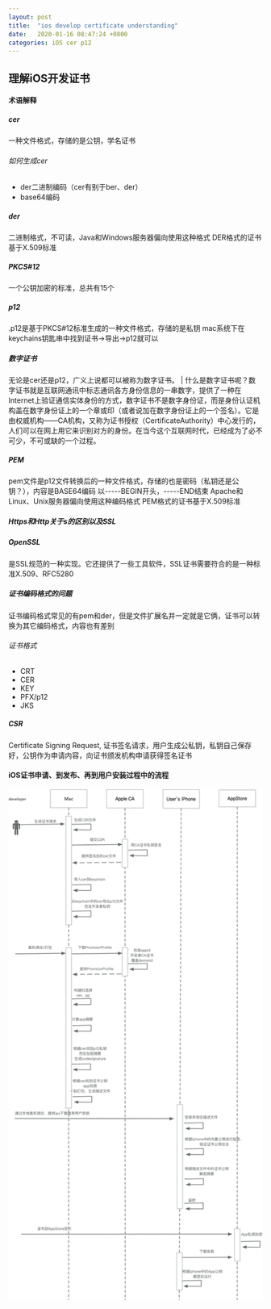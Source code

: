 ```yaml
---
layout: post
title:  "ios develop certificate understanding"
date:   2020-01-16 08:47:24 +0800
categories: iOS cer p12
---
```


## 理解iOS开发证书

#### 术语解释
##### cer
一种文件格式，存储的是公钥，学名证书

###### 如何生成cer
* der二进制编码（cer有别于ber、der）
* base64编码

##### der
二进制格式，不可读，Java和Windows服务器偏向使用这种格式
DER格式的证书基于X.509标准

##### PKCS#12
一个公钥加密的标准，总共有15个

##### p12
.p12是基于PKCS#12标准生成的一种文件格式，存储的是私钥
mac系统下在keychains钥匙串中找到证书->导出->p12就可以

##### 数字证书
无论是cer还是p12，广义上说都可以被称为数字证书。
| 什么是数字证书呢？数字证书就是互联网通讯中标志通讯各方身份信息的一串数字，提供了一种在Internet上验证通信实体身份的方式，数字证书不是数字身份证，而是身份认证机构盖在数字身份证上的一个章或印（或者说加在数字身份证上的一个签名）。它是由权威机构——CA机构，又称为证书授权（CertificateAuthority）中心发行的，人们可以在网上用它来识别对方的身份。在当今这个互联网时代，已经成为了必不可少，不可或缺的一个过程。

[](https://blog.csdn.net/huo065000/article/details/51002799)

##### PEM
pem文件是p12文件转换后的一种文件格式，存储的也是密码（私钥还是公钥？），内容是BASE64编码
以-----BEGIN开头，-----END结束
Apache和Linux、Unix服务器偏向使用这种编码格式
PEM格式的证书基于X.509标准

##### Https和Http关于s的区别以及SSL

##### OpenSSL
是SSL规范的一种实现。它还提供了一些工具软件，SSL证书需要符合的是一种标准X.509、RFC5280

##### 证书编码格式的问题
证书编码格式常见的有pem和der，但是文件扩展名并一定就是它俩，证书可以转换为其它编码格式，内容也有差别

###### 证书格式
* CRT
* CER
* KEY
* PFX/p12
* JKS

##### CSR
Certificate Signing Request, 证书签名请求，用户生成公私钥，私钥自己保存好，公钥作为申请内容，向证书颁发机构申请获得签名证书


#### iOS证书申请、到发布、再到用户安装过程中的流程
![](images/apple_auth_process.png)
